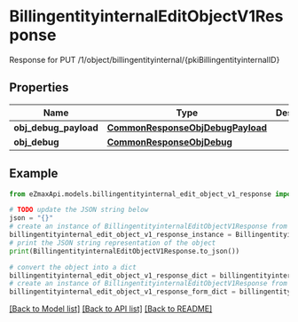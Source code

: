 # BillingentityinternalEditObjectV1Response

Response for PUT /1/object/billingentityinternal/{pkiBillingentityinternalID}

## Properties

Name | Type | Description | Notes
------------ | ------------- | ------------- | -------------
**obj_debug_payload** | [**CommonResponseObjDebugPayload**](CommonResponseObjDebugPayload.md) |  | 
**obj_debug** | [**CommonResponseObjDebug**](CommonResponseObjDebug.md) |  | [optional] 

## Example

```python
from eZmaxApi.models.billingentityinternal_edit_object_v1_response import BillingentityinternalEditObjectV1Response

# TODO update the JSON string below
json = "{}"
# create an instance of BillingentityinternalEditObjectV1Response from a JSON string
billingentityinternal_edit_object_v1_response_instance = BillingentityinternalEditObjectV1Response.from_json(json)
# print the JSON string representation of the object
print(BillingentityinternalEditObjectV1Response.to_json())

# convert the object into a dict
billingentityinternal_edit_object_v1_response_dict = billingentityinternal_edit_object_v1_response_instance.to_dict()
# create an instance of BillingentityinternalEditObjectV1Response from a dict
billingentityinternal_edit_object_v1_response_form_dict = billingentityinternal_edit_object_v1_response.from_dict(billingentityinternal_edit_object_v1_response_dict)
```
[[Back to Model list]](../README.md#documentation-for-models) [[Back to API list]](../README.md#documentation-for-api-endpoints) [[Back to README]](../README.md)


